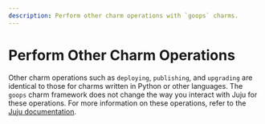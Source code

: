 ```yaml
---
description: Perform other charm operations with `goops` charms.
---
```


# Perform Other Charm Operations

Other charm operations such as `deploying`, `publishing`, and `upgrading` are identical to those for charms written in Python or other languages. The `goops` charm framework does not change the way you interact with Juju for these operations. For more information on these operations, refer to the [Juju documentation](https://documentation.ubuntu.com/juju/3.6/).
